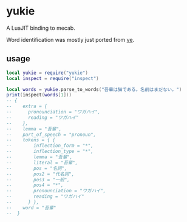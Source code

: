 # yukie
A LuaJIT binding to mecab.

Word identification was mostly just ported from [ve](https://github.com/Kimtaro/ve).

## usage
```lua
local yukie = require("yukie")
local inspect = require("inspect")

local words = yukie.parse_to_words("吾輩は猫である。名前はまだない。")
print(inspect(words[1]))
-- {
--    extra = {
--      pronounciation = "ワガハイ",
--      reading = "ワガハイ"
--    },
--    lemma = "吾輩",
--    part_of_speech = "pronoun",
--    tokens = { {
--        inflection_form = "*",
--        inflection_type = "*",
--        lemma = "吾輩",
--        literal = "吾輩",
--        pos = "名詞",
--        pos2 = "代名詞",
--        pos3 = "一般",
--        pos4 = "*",
--        pronounciation = "ワガハイ",
--        reading = "ワガハイ"
--      } },
--    word = "吾輩"
--  }
```
